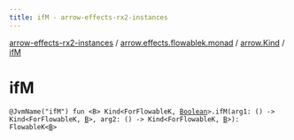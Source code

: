 ```yaml
---
title: ifM - arrow-effects-rx2-instances
---
```


[arrow-effects-rx2-instances](../../index.html) / [arrow.effects.flowablek.monad](../index.html) / [arrow.Kind](index.html) / [ifM](./if-m.html)

# ifM

`@JvmName("ifM") fun <B> Kind<ForFlowableK, `[`Boolean`](https://kotlinlang.org/api/latest/jvm/stdlib/kotlin/-boolean/index.html)`>.ifM(arg1: () -> Kind<ForFlowableK, `[`B`](if-m.html#B)`>, arg2: () -> Kind<ForFlowableK, `[`B`](if-m.html#B)`>): FlowableK<`[`B`](if-m.html#B)`>`